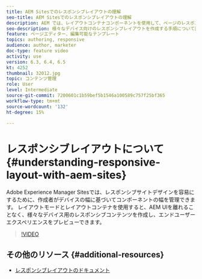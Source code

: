```yaml
---
title: AEM Sitesでのレスポンシブレイアウトの理解
seo-title: AEM Sitesでのレスポンシブレイアウトの理解
description: AEM では、レイアウトコンテナコンポーネントを使用して、ページのレスポンシブレイアウトを作成できます。レスポンシブレイアウトを使用すると、コンテンツ作成者は、様々なデバイス向けにレスポンシブコンテンツを作成し、AEM内でエンドユーザーエクスペリエンスをプレビューできます。
seo-description: 様々なデバイス向けのレスポンシブレイアウトを作成する手順について説明します。
feature: ページエディター、編集可能なテンプレート
topics: authoring, responsive
audience: author, marketer
doc-type: feature video
activity: use
version: 6.3, 6.4, 6.5
kt: 4252
thumbnail: 32012.jpg
topic: コンテンツ管理
role: User
level: Intermediate
source-git-commit: 7200601c1b59bef5b1546a100589c757f25bf365
workflow-type: tm+mt
source-wordcount: '132'
ht-degree: 15%

---
```



# レスポンシブレイアウトについて {#understanding-responsive-layout-with-aem-sites}

Adobe Experience Manager Sitesでは、レスポンシブサイトデザインを容易にするために、作成者がデバイスの幅に基づいてコンポーネントの幅を管理できます。 レイアウトモードとレイアウトコンテナを使用すると、AEM UIを離れることなく、様々なデバイス用のレスポンシブコンテンツを作成し、エンドユーザーエクスペリエンスをプレビューできます。

>[!VIDEO](https://video.tv.adobe.com/v/32012?quality=12&learn=on)

## その他のリソース {#additional-resources}

* [レスポンシブレイアウトのドキュメント](https://experienceleague.adobe.com/docs/experience-manager-65/authoring/siteandpage/responsive-layout.html)
